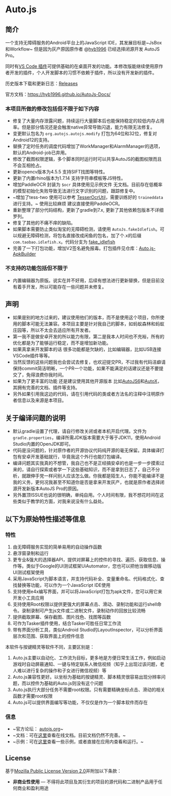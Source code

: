 # Auto.js
## 简介
一个支持无障碍服务的Android平台上的JavaScript IDE，其发展目标是~JsBox和Workflow~ 但是因为灰产原因原作者 @[hyb1996](https://github.com/hyb1996) 已经选择闭源开发 AutoJS Pro。

同时有[VS Code 插件](https://github.com/hyb1996/Auto.js-VSCode-Extension)可提供基础的在桌面开发的功能。本修改版能继续使用原作者开发的插件，个人开发脚本的习惯不依赖于插件，所以没有开发新的插件。

历史版本下载和更新日志：[Releases](https://github.com/TonyJiangWJ/Auto.js/releases)

官方文档：https://hyb1996.github.io/AutoJs-Docs/

### 本项目所做的修改包括但不限于如下内容

- 修复了大量内存泄露问题，持续运行大量脚本后也能保持稳定的较低内存占用率。但是部分情况还是会触发native异常导致闪退，能力有限无法修复。
- 变更默认包名为 `org.autojs.autojs.modify` 打包为64位和32位，修复对Android12的支持。
- 替换了定时任务的调度代码增加了WorkManager和AlarmManager的选项，默认的Android-job已弃用。
- 修改了截图权限逻辑，多个脚本同时运行时可以共享AutoJS的截图权限而且不会互相抢占。
- 更新opencv版本为4.5.5 支持SIFT找图等特性。
- 更新了内置rhino版本为1.7.14 支持字符串模板等JS特性。
- 增加PaddleOCR 封装为 `$ocr` 具体使用见示例文件 无文档。目前存在低概率的模型初始化失败导致无法进行文字识别的问题，跟踪修复中。
- ~增加了tess-two 使用可以参考 [TesserOcrUtil](https://github.com/TonyJiangWJ/AutoScriptBase/blob/master/lib/prototype/TesserOcrUtil.js)，需要训练好的 `traineddata` 进行支持。~ 使用比较麻烦 建议直接使用PaddleOCR。
- 重新整理了部分代码结构，更新了gradle到7.x, 更新了其他依赖包版本不详细罗列。
- 修复了其他的不痛不痒的缺陷。
- 如果脚本需要防止类似淘宝的无障碍检测，请使用 `AutoJs.fakeIdlefish`。可以规避无障碍检测，将包名直接改成闲鱼的包名，加了个.x的后缀 `com.taobao.idlefish.x`。代码分支为 [fake_idlefish](https://github.com/TonyJiangWJ/Auto.js/tree/fake_idlefish)
- 完善了一下打包功能，增加V2签名避免报毒。打包插件见仓库：[Auto.js-ApkBuilder](https://github.com/TonyJiangWJ/Auto.js-ApkBuilder)

### 不支持的功能包括但不限于

- 内置编辑器为原版。说实在并不好用，后续有想法进行更新替换，但是目前没有着手开发，所以可能存在一些问题并未修复。

## 声明

- 如果是别的地方过来的，建议使用他们的版本，而不是使用这个项目，你所使用的脚本可能无法兼容。本项目主要是针对我自己的脚本，如蚂蚁森林和蚂蚁庄园等，所以不太会去适应所有开发者。
- 第一我不是做安卓开发的所以能力有限，第二是我本人时间也不充裕，所有的优化都是为了能够运行稳定，而不是增加新功能。
- 如果真拿来开发脚本的话 很多功能都是欠缺的，比如编辑器，比如USB连接VSCode插件等等。
- 当然反馈的这些问题我也会尝试去修复，也欢迎提交PR，不过我有代码洁癖请保持commit简洁明晰，一个PR一个功能，如果不能满足的话建议还是不要提交了，免得浪费你我时间。
- 如果为了更丰富的功能 还是建议使用其他开源版本 比如[AutoJS6](https://github.com/SuperMonster003/AutoJs6)和[AutoX](https://github.com/kkevsekk1/AutoX)，其拥有完善的文档、插件等支持。
- 另外如果引用我这边的代码，请在引用代码的类或者方法名的注释中注明原作者信息以及来源是本项目。

## 关于编译问题的说明

- 默认gradle设置了代理，请自行修改关闭或者本机开启代理。文件为 `gradle.properties`，编译所需JDK版本需要大于等于JDK11，使用Android Studio内置的OpenJDK即可。
- 代码是没问题的，针对原作者的开源协议代码纯开源的毫无保留。具体编译打包有安卓开发基础就行，毕竟我这个外行也能打包编译。
- 编译问题其实我真的不想管，我自己也不是正经搞安卓的也是一步一步摸索过来的，请自行探索或者学一下这些基础知识，而不是拿到日志了，自己不分析，就跟伸手党一样问别人应该怎么做。你我都是陌生人，你能不能编译不是我的义务，更何况我甚至不知道你是否是拿来开发灰产，也就是原作者选择闭源开发新版本AutoJS Pro的原因。
- 另外置顶ISSUE也说的很明确，单纯自用。个人时间有限，我不想花时间在这些类似于教学的方面，对我来说没有什么益处。

## 以下为原始特性描述等信息

### 特性
1. 由无障碍服务实现的简单易用的自动操作函数
2. 悬浮窗录制和运行
3. 更专业&强大的选择器API，提供对屏幕上的控件的寻找、遍历、获取信息、操作等。类似于Google的UI测试框架UiAutomator，您也可以把他当做移动版UI测试框架使用
4. 采用JavaScript为脚本语言，并支持代码补全、变量重命名、代码格式化、查找替换等功能，可以作为一个JavaScript IDE使用
5. 支持使用e4x编写界面，并可以将JavaScript打包为apk文件，您可以用它来开发小工具应用
6. 支持使用Root权限以提供更强大的屏幕点击、滑动、录制功能和运行shell命令。录制录制可产生js文件或二进制文件，录制动作的回放比较流畅
7. 提供截取屏幕、保存截图、图片找色、找图等函数
8. 可作为Tasker插件使用，结合Tasker可胜任日常工作流
9. 带有界面分析工具，类似Android Studio的LayoutInspector，可以分析界面层次和范围、获取界面上的控件信息

本软件与按键精灵等软件不同，主要区别是：
1. Auto.js主要以自动化、工作流为目标，更多地是方便日常生活工作，例如启动游戏时自动屏蔽通知、一键与特定联系人微信视频（知乎上出现过该问题，老人难以进行复杂的操作和子女进行微信视频）等
2. Auto.js兼容性更好。以坐标为基础的按键精灵、脚本精灵很容易出现分辨率问题，而以控件为基础的Auto.js则没有这个问题
3. Auto.js执行大部分任务不需要root权限。只有需要精确坐标点击、滑动的相关函数才需要root权限
4. Auto.js可以提供界面编写等功能，不仅仅是作为一个脚本软件而存在


### 信息
* ~官方论坛： [autojs.org](http://www.autojs.org)~
* ~文档：可在[这里](https://hyb1996.github.io/AutoJs-Docs/)查看在线文档。目前文档仍然不完善。~
* ~示例：可在[这里](https://github.com/hyb1996/NoRootScriptDroid/tree/master/app/src/main/assets/sample)查看一些示例，或者直接在应用内查看和运行。~

## License
基于[Mozilla Public License Version 2.0](https://github.com/TonyJiangWJ/Auto.js/blob/master/LICENSE.md)并附加以下条款：
* **非商业性使用** — 不得将此项目及其衍生的项目的源代码和二进制产品用于任何商业和盈利用途
